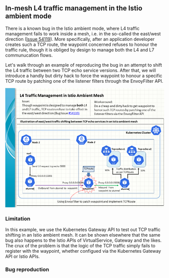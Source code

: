## In-mesh L4 traffic management in the Istio ambient mode

There is a known bug in the Istio ambient mode, where L4 traffic management fails to work inside a mesh, i.e. in the so-called the east/west direction ([Issue 54119](https://github.com/istio/istio/issues/54119)). More specifically, after an application developer creates such a TCP route, the waypoint concerned refuses to honour the traffic rule, though it is obliged by design to manage both the L4 and L7 communucation flows. 

Let's walk through an example of reproducing the bug in an attempt to shift the L4 traffic between two TCP echo service versions. After that, we will introduce a handly but dirty hack to force the waypoint to honour a specific TCP route by patching one of the listener filters through the EnvoyFilter API.

![L4 Traffic Management in Istio Ambient Mesh](Istio_ambient_east-west_L4.png)

### Limitation
In this example, we use the Kubernetes Gateway API to test out TCP traffic shifting in an Istio ambient mesh. It can be shown elsewhere that the same bug also happens to the Istio APIs of VirtualService, Gateway and the likes. The crux of the problem is that the logic of the TCP traffic simply fails to register with the waypoint, whether configued via the Kubernetes Gateway API or Istio APIs.

### Bug reproduction
